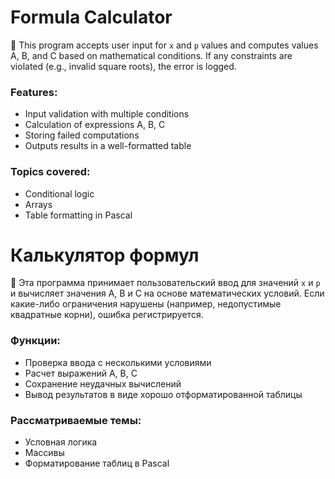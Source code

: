 # Formula Calculator

📌 This program accepts user input for `x` and `p` values and computes values A, B, and C based on mathematical conditions. If any constraints are violated (e.g., invalid square roots), the error is logged.

### Features:
- Input validation with multiple conditions
- Calculation of expressions A, B, C
- Storing failed computations
- Outputs results in a well-formatted table

### Topics covered:
- Conditional logic
- Arrays
- Table formatting in Pascal

# Калькулятор формул

📌 Эта программа принимает пользовательский ввод для значений `x` и `p` и вычисляет значения A, B и C на основе математических условий. Если какие-либо ограничения нарушены (например, недопустимые квадратные корни), ошибка регистрируется.

### Функции:
- Проверка ввода с несколькими условиями
- Расчет выражений A, B, C
- Сохранение неудачных вычислений
- Вывод результатов в виде хорошо отформатированной таблицы

### Рассматриваемые темы:
- Условная логика
- Массивы
- Форматирование таблиц в Pascal